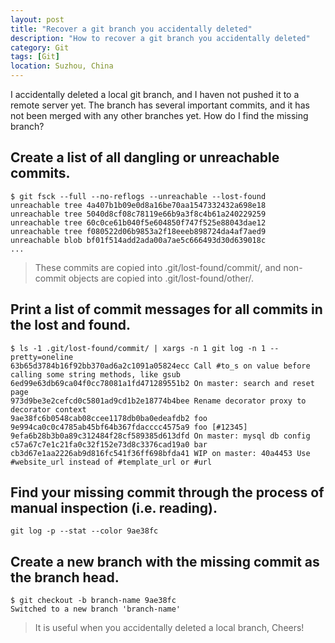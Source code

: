 ```yaml
---
layout: post
title: "Recover a git branch you accidentally deleted"
description: "How to recover a git branch you accidentally deleted"
category: Git
tags: [Git]
location: Suzhou, China
---
```


I accidentally deleted a local git branch, and I haven not pushed it to a remote server yet. The branch has several important commits, and it has not been merged with any other branches yet. How do I find the missing branch?

## Create a list of all dangling or unreachable commits.

	$ git fsck --full --no-reflogs --unreachable --lost-found
	unreachable tree 4a407b1b09e0d8a16be70aa1547332432a698e18
	unreachable tree 5040d8cf08c78119e66b9a3f8c4b61a240229259
	unreachable tree 60c0ce61b040f5e604850f747f525e88043dae12
	unreachable tree f080522d06b9853a2f18eeeb898724da4af7aed9
	unreachable blob bf01f514add2ada00a7ae5c666493d30d639018c
	...

> These commits are copied into .git/lost-found/commit/, and non-commit objects are copied into .git/lost-found/other/.

## Print a list of commit messages for all commits in the lost and found.

	$ ls -1 .git/lost-found/commit/ | xargs -n 1 git log -n 1 --pretty=oneline
	63b65d3784b16f92bb370ad6a2c1091a05824ecc Call #to_s on value before calling some string methods, like gsub
	6ed99e63db69ca04f0cc78081a1fd471289551b2 On master: search and reset page
	973d9be3e2cefcd0c5801ad9cd1b2e18774b4bee Rename decorator proxy to decorator context
	9ae38fc6b0548cab08ccee1178db0ba0edeafdb2 foo
	9e994ca0c0c4785ab45bf64b367fdacccc4575a9 foo [#12345]
	9efa6b28b3b0a89c312484f28cf589385d613dfd On master: mysql db config
	c57a67c7e1c21fa0c32f152e73d8c3376cad19a0 bar
	cb3d67e1aa2226ab9d816fc541f36ff698bfda41 WIP on master: 40a4453 Use #website_url instead of #template_url or #url

## Find your missing commit through the process of manual inspection (i.e. reading).

	git log -p --stat --color 9ae38fc

## Create a new branch with the missing commit as the branch head.

	$ git checkout -b branch-name 9ae38fc
	Switched to a new branch 'branch-name'

> It is useful when you accidentally deleted a local branch, Cheers!
